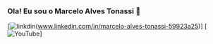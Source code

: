 ### Ola! Eu sou o Marcelo Alves Tonassi 🦉
[![linkdin](https://img.shields.io/badge/LinkedIn-0077B5?style=for-the-badge&logo=linkedin&logoColor=white)(www.linkedin.com/in/marcelo-alves-tonassi-59923a25)]
[![YouTube](https://img.shields.io/badge/YouTube-FF0000?style=for-the-badge&logo=youtube&logoColor=white)]


